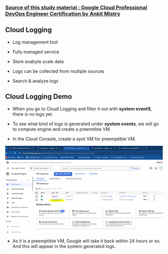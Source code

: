 ### [Source of this study material : Google Cloud Professional DevOps Engineer Certification by Ankit Mistry](https://www.udemy.com/course/gcp-google-cloud-professional-devops-engineer-certification/)


## Cloud Logging

- Log management tool


- Fully managed service


- Store exabyte scale data


- Logs can be collected from multiple sources


- Search & analyze logs



## Cloud Logging Demo

- When you go to Cloud Logging and filter it out with **system eventS**, there is no logs yet.


- To see what kind of logs is generated under **system events**, we will go to compute engine and create a preemtible VM. 


- In the Cloud Console, create a spot VM for preemptible VM.


![spot-vm-created](/GCP_pictures/Study-logs/cloud-logging/spot-vm-created.PNG "Spot VM created")


- As it is a preemptible VM, Google will take it back within 24 hours or so. And this will appear in the system generated logs.


